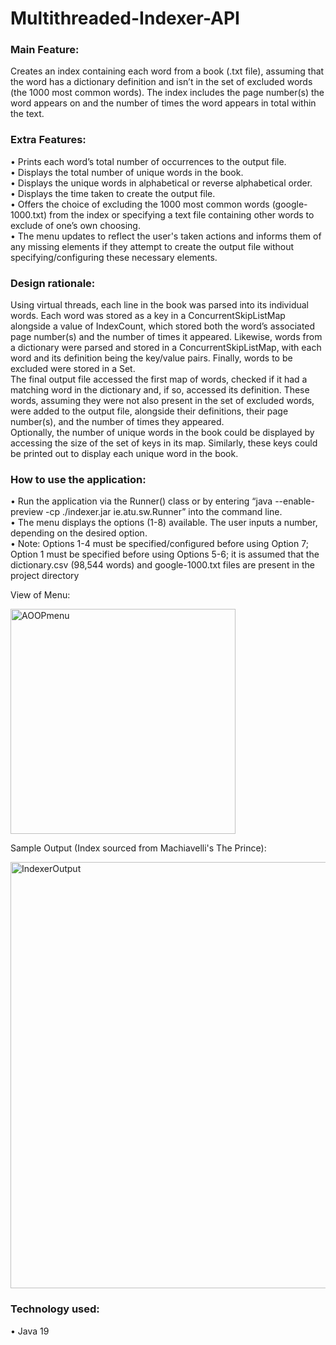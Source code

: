 # Multithreaded-Indexer-API

### Main Feature:  
Creates an index containing each word from a book (.txt file), assuming that the word has a dictionary definition and isn’t in the set of excluded words (the 1000 most common words). The index includes the page number(s) the word appears on and the number of times the word appears in total within the text.  

### Extra Features:  
• Prints each word’s total number of occurrences to the output file.  
• Displays the total number of unique words in the book.  
• Displays the unique words in alphabetical or reverse alphabetical order.  
• Displays the time taken to create the output file.  
• Offers the choice of excluding the 1000 most common words (google-1000.txt) from the index or specifying a text file containing other words to exclude of one’s own choosing.  
• The menu updates to reflect the user's taken actions and informs them of any missing elements if they attempt to create the output file without specifying/configuring these necessary elements.  

### Design rationale:  
Using virtual threads, each line in the book was parsed into its individual words. Each word was stored as a key in a ConcurrentSkipListMap alongside a value of IndexCount, which stored both the word’s associated page number(s) and the number of times it appeared. Likewise, words from a dictionary were parsed and stored in a ConcurrentSkipListMap, with each word and its definition being the key/value pairs. Finally, words to be excluded were stored in a Set.  
The final output file accessed the first map of words, checked if it had a matching word in the dictionary and, if so, accessed its definition. These words, assuming they were not also present in the set of excluded words, were added to the output file, alongside their definitions, their page number(s), and the number of times they appeared.  
Optionally, the number of unique words in the book could be displayed by accessing the size of the set of keys in its map. Similarly, these keys could be printed out to display each unique word in the book.

### How to use the application:  
• Run the application via the Runner() class or by entering “java --enable-preview -cp ./indexer.jar ie.atu.sw.Runner” into the command line.  
• The menu displays the options (1-8) available. The user inputs a number, depending on the desired option.   
• Note: Options 1-4 must be specified/configured before using Option 7; Option 1 must be specified before using Options 5-6; it is assumed that the dictionary.csv (98,544 words) and google-1000.txt files are present in the project directory  

View of Menu:   

<img width="360" alt="AOOPmenu" src="https://user-images.githubusercontent.com/124048714/216377411-3cfe6cd1-39a8-4467-8dbb-37c386339dc1.png">

 
 
Sample Output (Index sourced from Machiavelli's The Prince):  

<img width="682" alt="IndexerOutput" src="https://user-images.githubusercontent.com/124048714/217574799-1ed8ab6f-1ea3-431a-a9f4-a73490539e64.png">


### Technology used:
• Java 19
